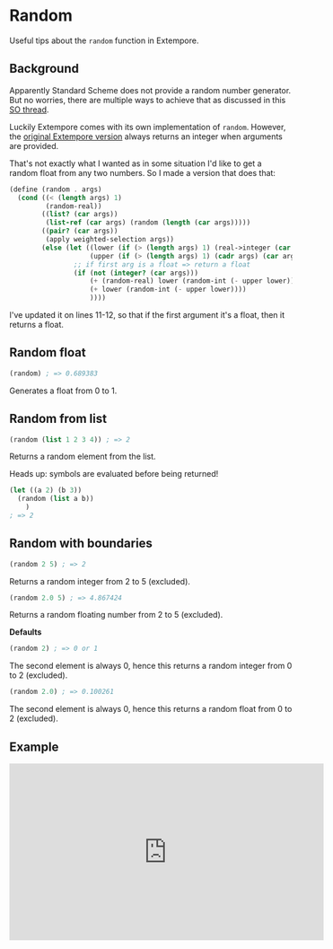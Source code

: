 
# Random

Useful tips about the `random` function in Extempore. 

## Background

Apparently Standard Scheme does not provide a random number generator. But no worries, there are multiple ways to achieve that as discussed in this [SO thread](https://stackoverflow.com/questions/14674165/scheme-generate-random). 

Luckily Extempore comes with its own implementation of `random`. However, the [original Extempore version](https://extempore.michelepasin.org/def/random.html) always returns an integer when arguments are provided.  

That's not exactly what I wanted as in some situation I'd like to get a random float from any two numbers. 
So I made a version that does that:

```scheme linenums="1"
(define (random . args)
  (cond ((< (length args) 1)
         (random-real))
        ((list? (car args))
         (list-ref (car args) (random (length (car args)))))
        ((pair? (car args))
         (apply weighted-selection args))
        (else (let ((lower (if (> (length args) 1) (real->integer (car args)) 0))
                    (upper (if (> (length args) 1) (cadr args) (car args))))
                ;; if first arg is a float => return a float 
                (if (not (integer? (car args))) 
                    (+ (random-real) lower (random-int (- upper lower)))
                    (+ lower (random-int (- upper lower))))
                    ))))

```

I've updated it on lines 11-12, so that if the first argument it's a float, then it returns a float. 



## Random float

```scheme
(random) ; => 0.689383
```

Generates a float from 0 to 1. 


## Random from list

```scheme
(random (list 1 2 3 4)) ; => 2
```

Returns a random element from the list.

Heads up: symbols are evaluated before being returned!

```scheme
(let ((a 2) (b 3))
  (random (list a b))
    )
; => 2
```


## Random with boundaries

```scheme
(random 2 5) ; => 2
```

Returns a random integer from 2 to 5 (excluded). 

```scheme
(random 2.0 5) ; => 4.867424
```

Returns a random floating number from 2 to 5 (excluded). 


**Defaults** 

```scheme
(random 2) ; => 0 or 1
```

The second element is always 0, hence this returns a random integer from 0 to 2 (excluded). 

```scheme
(random 2.0) ; => 0.100261
```

The second element is always 0, hence this returns a random float from 0 to 2 (excluded). 


## Example 


<iframe width="560" height="315" src="https://www.youtube.com/embed/3tUL6t6_-zM?si=p3uvMNvUtY12Uoja" title="YouTube video player" frameborder="0" allow="accelerometer; autoplay; clipboard-write; encrypted-media; gyroscope; picture-in-picture; web-share" referrerpolicy="strict-origin-when-cross-origin" allowfullscreen></iframe>





